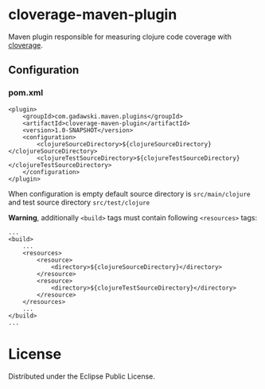 cloverage-maven-plugin
======================

Maven plugin responsible for measuring clojure code coverage with [cloverage](https://github.com/lshift/cloverage). 

Configuration
----------------------
### pom.xml

```
<plugin>
    <groupId>com.gadawski.maven.plugins</groupId>
    <artifactId>cloverage-maven-plugin</artifactId>
    <version>1.0-SNAPSHOT</version>
    <configuration>
        <clojureSourceDirectory>${clojureSourceDirectory}</clojureSourceDirectory>
        <clojureTestSourceDirectory>${clojureTestSourceDirectory}</clojureTestSourceDirectory>
    </configuration>
</plugin>
```

When configuration is empty default source directory is `src/main/clojure` and test source directory `src/test/clojure`

__Warning__, additionally `<build>` tags must contain following `<resources>` tags:

```
...
<build>
    ...
    <resources>
        <resource>
            <directory>${clojureSourceDirectory}</directory>
        </resource>
        <resource>
            <directory>${clojureTestSourceDirectory}</directory>
        </resource>
    </resources>
    ...
</build>
...
```

License
======================
Distributed under the Eclipse Public License.
